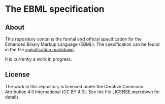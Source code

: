 # The EBML specification

## About

This repository contains the formal and official specification for the
Enhanced Binary Markup Language (EBML). The specification can be found
in the file
[specification.markdown](https://github.com/Matroska-Org/ebml-specification/specification.markdown).

It is currently a work in progress.

## License

The work in this repository is licensed under the Creative Commons
Attribution 4.0 International (CC BY 4.0). See the file
LICENSE.markdown for details.
